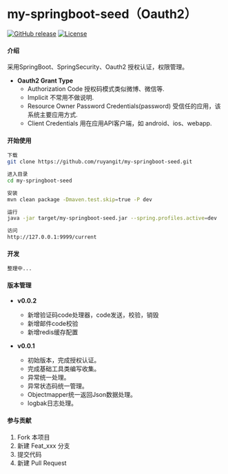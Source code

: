 my-springboot-seed（Oauth2）
================
[![GitHub release](https://img.shields.io/github/release/ruyangit/my-springboot-seed.svg)](https://github.com/ruyangit/my-springboot-seed/releases)
[![License](https://img.shields.io/badge/License-Apache%202.0-blue.svg)](https://opensource.org/licenses/Apache-2.0)

#### 介绍

采用SpringBoot、SpringSecurity、Oauth2 授权认证，权限管理。

* **Oauth2 Grant Type**
  * Authorization Code  授权码模式类似微博、微信等.
  * Implicit  不常用不做说明.
  * Resource Owner Password Credentials(password)  受信任的应用，该系统主要应用方式.
  * Client Credentials  用在应用API客户端，如  android、ios、webapp.

#### 开始使用
``` bash
下载
git clone https://github.com/ruyangit/my-springboot-seed.git

进入目录
cd my-springboot-seed

安装
mvn clean package -Dmaven.test.skip=true -P dev

运行
java -jar target/my-springboot-seed.jar --spring.profiles.active=dev

访问
http://127.0.0.1:9999/current
```

#### 开发

``` bash
整理中...
```

#### 版本管理

* **v0.0.2**
  * 新增验证码code处理器，code发送，校验，销毁
  * 新增邮件code校验
  * 新增redis缓存配置

* **v0.0.1**
  * 初始版本，完成授权认证。
  * 完成基础工具类编写收集。
  * 异常统一处理。
  * 异常状态码统一管理。
  * Objectmapper统一返回Json数据处理。
  * logbak日志处理。

#### 参与贡献

1. Fork 本项目
2. 新建 Feat_xxx 分支
3. 提交代码
4. 新建 Pull Request